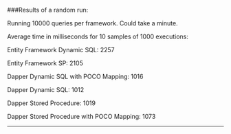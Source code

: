 ###Results of a random run:

Running 10000 queries per framework. Could take a minute.

Average time in milliseconds for 10 samples of 1000 executions:

Entity Framework Dynamic SQL:              2257

Entity Framework SP:                       2105

Dapper Dynamic SQL with POCO Mapping:      1016

Dapper Dynamic SQL:                        1012

Dapper Stored Procedure:                   1019

Dapper Stored Procedure with POCO Mapping: 1073

-----------------------------------
